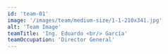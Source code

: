 ```yaml
---
id: 'team-01'
image: '/images/team/medium-size/1-1-210x341.jpg'
alt: 'Team Image'
teamTitle: 'Ing. Eduardo <br/> García'
teamOccupation: 'Director General'
---
```

